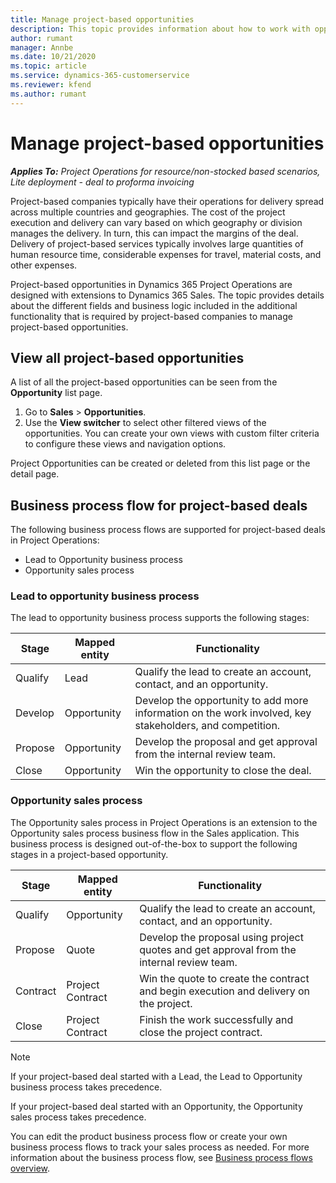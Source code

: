 ```yaml
---
title: Manage project-based opportunities
description: This topic provides information about how to work with opportunities that are related to projects.
author: rumant
manager: Annbe
ms.date: 10/21/2020
ms.topic: article
ms.service: dynamics-365-customerservice
ms.reviewer: kfend 
ms.author: rumant
---
```


# Manage project-based opportunities

_**Applies To:** Project Operations for resource/non-stocked based scenarios, Lite deployment - deal to proforma invoicing_

Project-based companies typically have their operations for delivery spread across multiple countries and geographies. The cost of the project execution and delivery can vary  based on which geography or division manages the delivery. In turn, this can impact the margins of the deal. Delivery of project-based services typically involves large quantities of human resource time, considerable expenses for travel, material costs, and other expenses.

Project-based opportunities in Dynamics 365 Project Operations are designed with extensions to Dynamics 365 Sales. The topic provides details about the different fields and business logic included in the additional functionality that is required by project-based companies to manage project-based opportunities.

## View all project-based opportunities

A list of all the project-based opportunities can be seen from the **Opportunity** list page. 

1. Go to **Sales** > **Opportunities**.
2. Use the **View switcher** to select other filtered views of the opportunities. You can create your own views with custom filter criteria to configure these views and navigation options.

Project Opportunities can be created or deleted from this list page or the detail page.

## Business process flow for project-based deals

The following business process flows are supported for project-based deals in Project Operations:

- Lead to Opportunity business process
- Opportunity sales process

### Lead to opportunity business process 
The lead to opportunity business process supports the following stages:

| Stage | Mapped entity | Functionality |
| --- | --- | --- |
| Qualify | Lead | Qualify the lead to create an account, contact, and an opportunity. |
| Develop | Opportunity | Develop the opportunity to add more information on the work involved, key stakeholders, and competition. |
| Propose | Opportunity | Develop the proposal and get approval from the internal review team. |
| Close | Opportunity | Win the opportunity to close the deal. |

### Opportunity sales process
The Opportunity sales process in Project Operations is an extension to the Opportunity sales process business flow in the Sales application. This business process is designed out-of-the-box to support the following stages in a project-based opportunity.

| Stage | Mapped entity | Functionality |
| --- | --- | --- |
| Qualify | Opportunity | Qualify the lead to create an account, contact, and an opportunity. |
| Propose | Quote | Develop the proposal using project quotes and get approval from the internal review team. |
| Contract | Project Contract | Win the quote to create the contract and begin execution and delivery on the project. |
| Close | Project Contract | Finish the work successfully and close the project contract. |

> [!NOTE]
> If your project-based deal started with a Lead, the Lead to Opportunity business process takes precedence.
>
> If your project-based deal started with an Opportunity, the Opportunity sales process takes precedence.

You can edit the product business process flow or create your own business process flows to track your sales process as needed. For more information about the business process flow, see [Business process flows overview](https://docs.microsoft.com/en-us/dynamics365/customerengagement/on-premises/customize/business-process-flows-overview).
